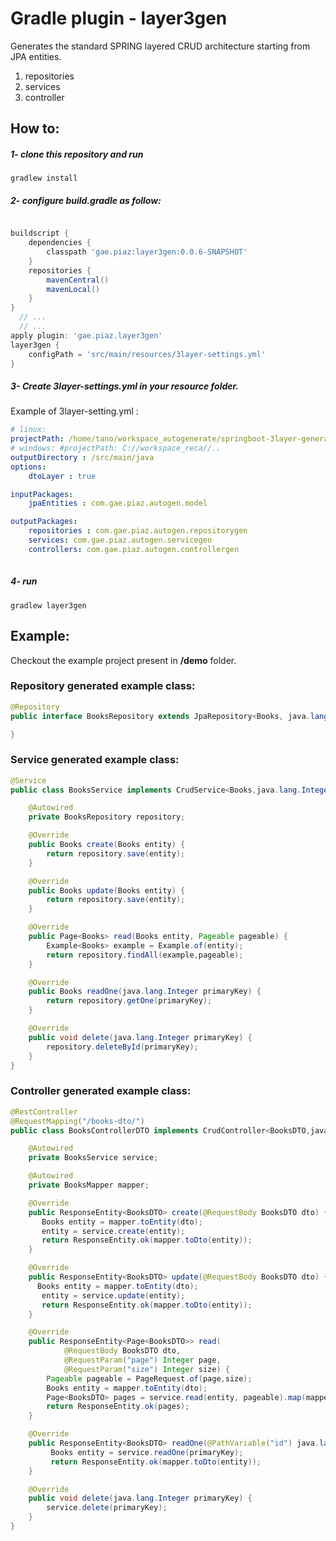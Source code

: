 # Gradle plugin - layer3gen
Generates the standard SPRING layered CRUD architecture starting from JPA entities.

1) repositories
2) services
3) controller

## How to:
##### 1- clone this repository and run
```shell script
gradlew install
```
##### 2- configure build.gradle as follow:
```groovy

buildscript {
	dependencies {
		classpath 'gae.piaz:layer3gen:0.0.6-SNAPSHOT'
	}
	repositories {
		mavenCentral()
		mavenLocal()
	}
}
  // ...
  // ...
apply plugin: 'gae.piaz.layer3gen'
layer3gen {
	configPath = 'src/main/resources/3layer-settings.yml'
}
```
##### 3- Create 3layer-settings.yml in your resource folder.
Example of 3layer-setting.yml :

```yml
# linux:
projectPath: /home/tano/workspace_autogenerate/springboot-3layer-generator
# windows: #projectPath: C://workspace_reca//..
outputDirectory : /src/main/java
options:
    dtoLayer : true

inputPackages:
    jpaEntities : com.gae.piaz.autogen.model

outputPackages:
    repositories : com.gae.piaz.autogen.repositorygen
    services: com.gae.piaz.autogen.servicegen
    controllers: com.gae.piaz.autogen.controllergen
  
```
##### 4- run 
```shell script
gradlew layer3gen
```

## Example: 
Checkout the example project present in **/demo** folder.

### Repository generated example class:
```java
@Repository
public interface BooksRepository extends JpaRepository<Books, java.lang.Integer> {

}
```
### Service generated example class:
```java
@Service
public class BooksService implements CrudService<Books,java.lang.Integer> {

    @Autowired
    private BooksRepository repository;

    @Override
    public Books create(Books entity) {
        return repository.save(entity);
    }

    @Override
    public Books update(Books entity) {
        return repository.save(entity);
    }

    @Override
    public Page<Books> read(Books entity, Pageable pageable) {
        Example<Books> example = Example.of(entity);
        return repository.findAll(example,pageable);
    }

    @Override
    public Books readOne(java.lang.Integer primaryKey) {
        return repository.getOne(primaryKey);
    }

    @Override
    public void delete(java.lang.Integer primaryKey) {
        repository.deleteById(primaryKey);
    }
}
```
### Controller generated example class:
```java
@RestController
@RequestMapping("/books-dto/")
public class BooksControllerDTO implements CrudController<BooksDTO,java.lang.Integer>{

    @Autowired
    private BooksService service;

    @Autowired
    private BooksMapper mapper;

    @Override
    public ResponseEntity<BooksDTO> create(@RequestBody BooksDTO dto) {
       Books entity = mapper.toEntity(dto);
       entity = service.create(entity);
       return ResponseEntity.ok(mapper.toDto(entity));
    }

    @Override
    public ResponseEntity<BooksDTO> update(@RequestBody BooksDTO dto) {
      Books entity = mapper.toEntity(dto);
       entity = service.update(entity);
       return ResponseEntity.ok(mapper.toDto(entity));
    }

    @Override
    public ResponseEntity<Page<BooksDTO>> read(
            @RequestBody BooksDTO dto,
            @RequestParam("page") Integer page,
            @RequestParam("size") Integer size) {
        Pageable pageable = PageRequest.of(page,size);
        Books entity = mapper.toEntity(dto);
        Page<BooksDTO> pages = service.read(entity, pageable).map(mapper::toDto);
        return ResponseEntity.ok(pages);
    }

    @Override
    public ResponseEntity<BooksDTO> readOne(@PathVariable("id") java.lang.Integer primaryKey) {
         Books entity = service.readOne(primaryKey);
         return ResponseEntity.ok(mapper.toDto(entity));
    }

    @Override
    public void delete(java.lang.Integer primaryKey) {
        service.delete(primaryKey);
    }
}
```


